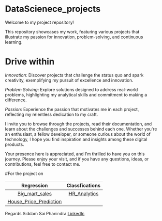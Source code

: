 # DataScienece_projects

Welcome to my project repository! 

This repository showcases my work, featuring various projects that illustrate my passion for innovation, problem-solving, and continuous learning.

# Drive within

*Innovation*: Discover projects that challenge the status quo and spark creativity, exemplifying my pursuit of excellence and innovation.

*Problem Solving*: Explore solutions designed to address real-world problems, highlighting my analytical skills and commitment to making a difference.

*Passion*: Experience the passion that motivates me in each project, reflecting my relentless dedication to my craft.

I invite you to browse through the projects, read their documentation, and learn about the challenges and successes behind each one. Whether you're an enthusiast, a fellow developer, or someone curious about the world of technology, I hope you find inspiration and insights among these digital products.

Your presence here is appreciated, and I'm thrilled to have you on this journey. Please enjoy your visit, and if you have any questions, ideas, or contributions, feel free to contact me.

#For the project on 

|Regression|Classfications |
|:----------:|:----------:|
|[Big_mart_sales](https://github.com/PhaniTHOR/Capstone_Project_1_on_Big_Mart_Scales/tree/main)|[HR_Analytics](https://github.com/PhaniTHOR/HR_Analytics)|
|[House_Price_Prediction](https://github.com/PhaniTHOR/House_Price_Prediction)||



Regards Siddam Sai Phanindra  [LinkedIn](https://www.linkedin.com/in/sai-phanindra-siddam-112bb2289)
